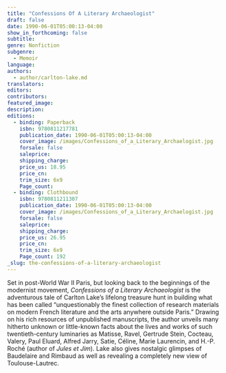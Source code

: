 ```yaml
---
title: "Confessions Of A Literary Archaeologist"
draft: false
date: 1990-06-01T05:00:13-04:00
show_in_forthcoming: false
subtitle:
genre: Nonfiction
subgenre:
  - Memoir
language:
authors:
  - author/carlton-lake.md
translators:
editors:
contributors:
featured_image:
description:
editions:
  - binding: Paperback
    isbn: 9780811217781
    publication_date: 1990-06-01T05:00:13-04:00
    cover_image: /images/Confessions_of_a_Literary_Archaelogist.jpg
    forsale: false
    saleprice:
    shipping_charge:
    price_us: 18.95
    price_cn:
    trim_size: 6x9
    Page_count:
  - binding: Clothbound
    isbn: 9780811211307
    publication_date: 1990-06-01T05:00:13-04:00
    cover_image: /images/Confessions_of_a_Literary_Archaelogist.jpg
    forsale: false
    saleprice:
    shipping_charge:
    price_us: 26.95
    price_cn:
    trim_size: 6x9
    Page_count: 192
_slug: the-confessions-of-a-literary-archaeologist
---
```


Set in post-World War II Paris, but looking back to the beginnings of the modernist movement, _Confessions of a Literary Archaeologist_ is the adventurous tale of Carlton Lake’s lifelong treasure hunt in building what has been called “unquestionably the finest collection of research materials on modern French literature and the arts anywhere outside Paris.” Drawing on his rich resources of unpublished manuscripts, the author unveils many hitherto unknown or little-known facts about the lives and works of such twentieth-century luminaries as Matisse, Ravel, Gertrude Stein, Cocteau, Valery, Paul Eluard, Alfred Jarry, Satie, Céline, Marie Laurencin, and H.-P. Roché (author of _Jules et Jim_). Lake also gives nostalgic glimpses of Baudelaire and Rimbaud as well as revealing a completely new view of Toulouse-Lautrec.

